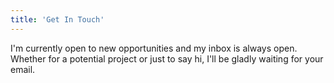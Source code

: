 ```yaml
---
title: 'Get In Touch'
---
```


I'm currently open to new opportunities and my inbox is always open. Whether for a potential project or just to say hi, I'll be gladly waiting for your email.
